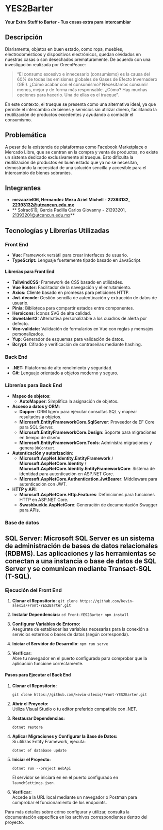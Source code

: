 # YES2Barter

**Your Extra Stuff to Barter - Tus cosas extra para intercambiar**

## Descripción

Diariamente, objetos en buen estado, como ropa, muebles, electrodomésticos y dispositivos electrónicos, quedan olvidados en nuestras casas o son desechados prematuramente. De acuerdo con una investigación realizada por GreenPeace:

> “El consumo excesivo e innecesario (consumismo) es la causa del 60% de todas las emisiones globales de Gases de Efecto Invernadero (GEI). ¿Cómo acabar con el consumismo? Necesitamos consumir menos, mejor y de forma más responsable. ¿Cómo? Hay muchas opciones para hacerlo. Una de ellas es el trueque”.

En este contexto, el trueque se presenta como una alternativa ideal, ya que permite el intercambio de bienes y servicios sin utilizar dinero, facilitando la reutilización de productos excedentes y ayudando a combatir el consumismo.

## Problemática

A pesar de la existencia de plataformas como Facebook Marketplace o Mercado Libre, que se centran en la compra y venta de productos, no existe un sistema dedicado exclusivamente al trueque. Esto dificulta la reutilización de productos en buen estado que ya no se necesitan, demostrando la necesidad de una solución sencilla y accesible para el intercambio de bienes sobrantes.

## Integrantes

- **mezaaziel06, Hernandez Meza Aziel Michell - 22393132, 22393132@utcancun.edu.mx**
- ** Solrac619, Garcia Padilla Carlos Giovanny - 21393201, 21393201@utcancun.edu.mx**

## Tecnologías y Librerías Utilizadas

### Front End

- **Vue:** Framework versátil para crear interfaces de usuario.
- **TypeScript:** Lenguaje fuertemente tipado basado en JavaScript.

#### Librerías para Front End

- **TailwindCSS:** Framework de CSS basado en utilidades.
- **Vue Router:** Facilitador de la navegación y el enrutamiento.
- **Axios:** Cliente basado en promesas para peticiones HTTP.
- **Jwt-decode:** Gestión sencilla de autenticación y extracción de datos de usuario.
- **Pinia:** Biblioteca para compartir estados entre componentes.
- **Heroicons:** Íconos SVG de alta calidad.
- **Sweetalert2:** Alternativa personalizable a los cuadros de alerta por defecto.
- **Vee-validate:** Validación de formularios en Vue con reglas y mensajes personalizados.
- **Yup:** Generador de esquemas para validación de datos.
- **Bcrypt:** Cifrado y verificación de contraseñas mediante hashing.

### Back End

- **.NET:** Plataforma de alto rendimiento y seguridad.
- **C#:** Lenguaje orientado a objetos moderno y seguro.

### Librerías para Back End

- **Mapeo de objetos**:
    - **AutoMapper**: Simplifica la asignación de objetos.
- **Acceso a datos y ORM**:
    - **Dapper**: ORM ligero para ejecutar consultas SQL y mapear resultados a objetos.
    - **Microsoft.EntityFrameworkCore.SqlServer**: Proveedor de EF Core para SQL Server.
    - **Microsoft.EntityFrameworkCore.Design**: Soporte para migraciones en tiempo de diseño.
    - **Microsoft.EntityFrameworkCore.Tools**: Administra migraciones y genera `DbContext`.
- **Autenticación y autorización**:
    - **Microsoft.AspNet.Identity.EntityFramework** / **Microsoft.AspNetCore.Identity** / **Microsoft.AspNetCore.Identity.EntityFrameworkCore**: Sistema de identidad para autenticación en ASP.NET Core.
    - **Microsoft.AspNetCore.Authentication.JwtBearer**: Middleware para autenticación con JWT.
- **HTTP y API**:
    - **Microsoft.AspNetCore.Http.Features**: Definiciones para funciones HTTP en ASP.NET Core.
    - **Swashbuckle.AspNetCore**: Generación de documentación Swagger para APIs.


### Base de datos

**SQL Server:** Microsoft SQL Server es un sistema de administración de bases de datos relacionales (RDBMS). Las aplicaciones y las herramientas se conectan a una instancia o base de datos de SQL Server y se comunican mediante Transact-SQL (T-SQL).
---

### Ejecución del Front End

1. **Clonar el Repositorio:**
    `git clone https://github.com/kevin-alexis/Front-YES2Barter.git`
    
2. **Instalar Dependencias:**
    `cd Front-YES2Barter npm install`
    
3. **Configurar Variables de Entorno:**  
    Asegúrate de establecer las variables necesarias para la conexión a servicios externos o bases de datos (según corresponda).
    
4. **Iniciar el Servidor de Desarrollo:**
    `npm run serve`
    
5. **Verificar:**  
    Abre tu navegador en  el puerto configurado para comprobar que la aplicación funcione correctamente.

#### Pasos para Ejecutar el Back End

1. **Clonar el Repositorio:**
    
    `git clone https://github.com/kevin-alexis/Front-YES2Barter.git`
    
2. **Abrir el Proyecto:**  
    Utiliza Visual Studio o tu editor preferido compatible con .NET.
3. **Restaurar Dependencias:**
    
    `dotnet restore`
    
4. **Aplicar Migraciones y Configurar la Base de Datos:**  
    Si utilizas Entity Framework, ejecuta:
    
    `dotnet ef database update`
    
5. **Iniciar el Proyecto:**
    
    `dotnet run --project WebApi`
    
    El servidor se iniciará en en el puerto configurado en `launchSettings.json`.
6. **Verificar:**  
    Accede a la URL local mediante un navegador o Postman para comprobar el funcionamiento de los endpoints.

Para más detalles sobre cómo configurar y utilizar, consulta la documentación específica en los archivos correspondientes dentro del proyecto.